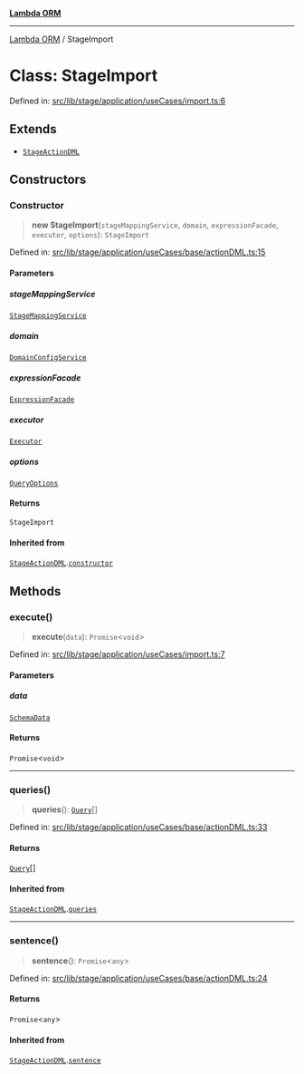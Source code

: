 [**Lambda ORM**](../README.md)

***

[Lambda ORM](../README.md) / StageImport

# Class: StageImport

Defined in: [src/lib/stage/application/useCases/import.ts:6](https://github.com/lambda-orm/wiki/blob/d7eed5bd6f40e7e5946b35121d5564379ef251ff/src/lib/stage/application/useCases/import.ts#L6)

## Extends

- [`StageActionDML`](StageActionDML.md)

## Constructors

### Constructor

> **new StageImport**(`stageMappingService`, `domain`, `expressionFacade`, `executor`, `options`): `StageImport`

Defined in: [src/lib/stage/application/useCases/base/actionDML.ts:15](https://github.com/lambda-orm/wiki/blob/d7eed5bd6f40e7e5946b35121d5564379ef251ff/src/lib/stage/application/useCases/base/actionDML.ts#L15)

#### Parameters

##### stageMappingService

[`StageMappingService`](StageMappingService.md)

##### domain

[`DomainConfigService`](DomainConfigService.md)

##### expressionFacade

[`ExpressionFacade`](ExpressionFacade.md)

##### executor

[`Executor`](../interfaces/Executor.md)

##### options

[`QueryOptions`](../interfaces/QueryOptions.md)

#### Returns

`StageImport`

#### Inherited from

[`StageActionDML`](StageActionDML.md).[`constructor`](StageActionDML.md#constructor)

## Methods

### execute()

> **execute**(`data`): `Promise`\<`void`\>

Defined in: [src/lib/stage/application/useCases/import.ts:7](https://github.com/lambda-orm/wiki/blob/d7eed5bd6f40e7e5946b35121d5564379ef251ff/src/lib/stage/application/useCases/import.ts#L7)

#### Parameters

##### data

[`SchemaData`](../interfaces/SchemaData.md)

#### Returns

`Promise`\<`void`\>

***

### queries()

> **queries**(): [`Query`](Query.md)[]

Defined in: [src/lib/stage/application/useCases/base/actionDML.ts:33](https://github.com/lambda-orm/wiki/blob/d7eed5bd6f40e7e5946b35121d5564379ef251ff/src/lib/stage/application/useCases/base/actionDML.ts#L33)

#### Returns

[`Query`](Query.md)[]

#### Inherited from

[`StageActionDML`](StageActionDML.md).[`queries`](StageActionDML.md#queries)

***

### sentence()

> **sentence**(): `Promise`\<`any`\>

Defined in: [src/lib/stage/application/useCases/base/actionDML.ts:24](https://github.com/lambda-orm/wiki/blob/d7eed5bd6f40e7e5946b35121d5564379ef251ff/src/lib/stage/application/useCases/base/actionDML.ts#L24)

#### Returns

`Promise`\<`any`\>

#### Inherited from

[`StageActionDML`](StageActionDML.md).[`sentence`](StageActionDML.md#sentence)
